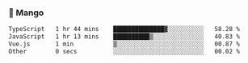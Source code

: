 ### 🥭 Mango

<!--START_SECTION:waka-->

```txt
TypeScript   1 hr 44 mins    ██████████████▓░░░░░░░░░░   58.28 %
JavaScript   1 hr 13 mins    ██████████▒░░░░░░░░░░░░░░   40.83 %
Vue.js       1 min           ▒░░░░░░░░░░░░░░░░░░░░░░░░   00.87 %
Other        0 secs          ░░░░░░░░░░░░░░░░░░░░░░░░░   00.02 %
```

<!--END_SECTION:waka-->
